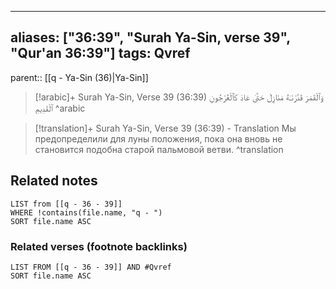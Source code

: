 
---
aliases: ["36:39", "Surah Ya-Sin, verse 39", "Qur'an 36:39"]
tags: Qvref
---

parent:: [[q - Ya-Sin (36)|Ya-Sin]]

> [!arabic]+ Surah Ya-Sin, Verse 39 (36:39)
> <span class="quran-arabic">وَٱلْقَمَرَ قَدَّرْنَـٰهُ مَنَازِلَ حَتَّىٰ عَادَ كَٱلْعُرْجُونِ ٱلْقَدِيمِ</span>
^arabic

> [!translation]+ Surah Ya-Sin, Verse 39 (36:39) - Translation
> Мы предопределили для луны положения, пока она вновь не становится подобна старой пальмовой ветви.
^translation



## Related notes
```dataview
LIST from [[q - 36 - 39]]
WHERE !contains(file.name, "q - ")
SORT file.name ASC
```

### Related verses (footnote backlinks)
```dataview
LIST FROM [[q - 36 - 39]] AND #Qvref
SORT file.name ASC
```

